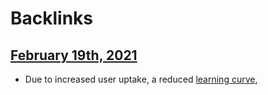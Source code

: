 
# Backlinks
## [February 19th, 2021](<February 19th, 2021.md>)
- Due to increased user uptake, a reduced [learning curve](<learning curve.md>),


